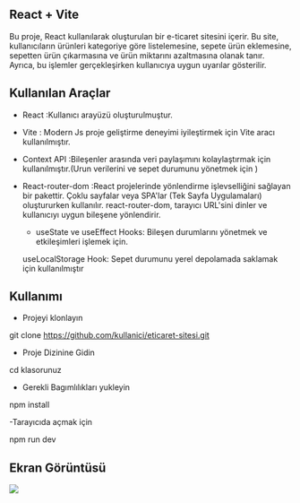 <h2> React + Vite</h2>

Bu proje, React kullanılarak oluşturulan bir e-ticaret sitesini içerir. Bu site, kullanıcıların ürünleri kategoriye göre listelemesine,
sepete ürün eklemesine, sepetten ürün çıkarmasına ve ürün miktarını azaltmasına olanak tanır. Ayrıca, bu işlemler gerçekleşirken kullanıcıya
uygun uyarılar gösterilir.

<h2>Kullanılan Araçlar</h2>

- React :Kullanıcı arayüzü oluşturulmuştur.

- Vite : Modern Js proje geliştirme deneyimi iyileştirmek için Vite aracı kullanılmıştır.

- Context API :Bileşenler arasında veri paylaşımını kolaylaştırmak için kullanılmıştır.(Urun verilerini ve sepet durumunu yönetmek için
  )

- React-router-dom :React projelerinde yönlendirme işlevselliğini sağlayan bir pakettir. Çoklu sayfalar veya SPA'lar (Tek Sayfa Uygulamaları) oluştururken kullanılır.
  react-router-dom, tarayıcı URL'sini dinler ve kullanıcıyı uygun bileşene yönlendirir.

  - useState ve useEffect Hooks: Bileşen durumlarını yönetmek ve etkileşimleri işlemek için.

  useLocalStorage Hook: Sepet durumunu yerel depolamada saklamak için kullanılmıştır

<h2>Kullanımı</h2>

- Projeyi klonlayın

git clone https://github.com/kullanici/eticaret-sitesi.git

- Proje Dizinine Gidin

cd klasorunuz

- Gerekli Bagımlılıkları yukleyin

npm install

-Tarayıcıda açmak için

npm run dev

<h2>Ekran Görüntüsü</h2>

![](react-eticaret.gif)
